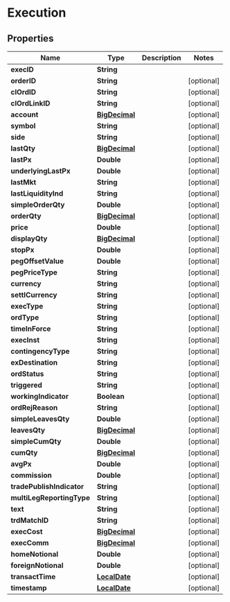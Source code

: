 
# Execution

## Properties
Name | Type | Description | Notes
------------ | ------------- | ------------- | -------------
**execID** | **String** |  | 
**orderID** | **String** |  |  [optional]
**clOrdID** | **String** |  |  [optional]
**clOrdLinkID** | **String** |  |  [optional]
**account** | [**BigDecimal**](BigDecimal.md) |  |  [optional]
**symbol** | **String** |  |  [optional]
**side** | **String** |  |  [optional]
**lastQty** | [**BigDecimal**](BigDecimal.md) |  |  [optional]
**lastPx** | **Double** |  |  [optional]
**underlyingLastPx** | **Double** |  |  [optional]
**lastMkt** | **String** |  |  [optional]
**lastLiquidityInd** | **String** |  |  [optional]
**simpleOrderQty** | **Double** |  |  [optional]
**orderQty** | [**BigDecimal**](BigDecimal.md) |  |  [optional]
**price** | **Double** |  |  [optional]
**displayQty** | [**BigDecimal**](BigDecimal.md) |  |  [optional]
**stopPx** | **Double** |  |  [optional]
**pegOffsetValue** | **Double** |  |  [optional]
**pegPriceType** | **String** |  |  [optional]
**currency** | **String** |  |  [optional]
**settlCurrency** | **String** |  |  [optional]
**execType** | **String** |  |  [optional]
**ordType** | **String** |  |  [optional]
**timeInForce** | **String** |  |  [optional]
**execInst** | **String** |  |  [optional]
**contingencyType** | **String** |  |  [optional]
**exDestination** | **String** |  |  [optional]
**ordStatus** | **String** |  |  [optional]
**triggered** | **String** |  |  [optional]
**workingIndicator** | **Boolean** |  |  [optional]
**ordRejReason** | **String** |  |  [optional]
**simpleLeavesQty** | **Double** |  |  [optional]
**leavesQty** | [**BigDecimal**](BigDecimal.md) |  |  [optional]
**simpleCumQty** | **Double** |  |  [optional]
**cumQty** | [**BigDecimal**](BigDecimal.md) |  |  [optional]
**avgPx** | **Double** |  |  [optional]
**commission** | **Double** |  |  [optional]
**tradePublishIndicator** | **String** |  |  [optional]
**multiLegReportingType** | **String** |  |  [optional]
**text** | **String** |  |  [optional]
**trdMatchID** | **String** |  |  [optional]
**execCost** | [**BigDecimal**](BigDecimal.md) |  |  [optional]
**execComm** | [**BigDecimal**](BigDecimal.md) |  |  [optional]
**homeNotional** | **Double** |  |  [optional]
**foreignNotional** | **Double** |  |  [optional]
**transactTime** | [**LocalDate**](LocalDate.md) |  |  [optional]
**timestamp** | [**LocalDate**](LocalDate.md) |  |  [optional]



